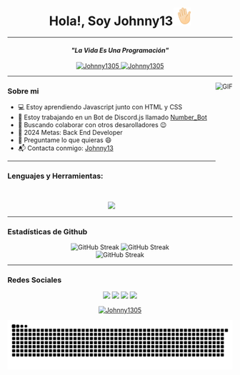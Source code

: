 <p>
  <h1 align="center"><b>Hola!, Soy Johnny13<img alt="Johnny1305" src="./assets/int.gif" width="40px"></b></h1>
</p>

***

<div align="center">
  <h4><b><i>"La Vida Es Una Programación"</i></b></h4>
  <a href="https://github.com/Johnny1305">
    <img alt="Johnny1305" src="https://img.shields.io/github/stars/Johnny1305?style=for-the-badge&logo=github&color=f4dbd6&logoColor=D9E0EE&labelColor=302D41">
  </a>
  <a href="https://github.com/sponsors/Johnny1305">
    <img alt="Johnny1305" src="https://img.shields.io/badge/sponsor-30363D?style=for-the-badge&logo=GitHub-Sponsors&logoColor=#white"/>
  </a>
</div>

***

<img align="right" height="270px" alt="GIF" src="https://avatars.githubusercontent.com/u/88325745" />

### Sobre mi
- 💻 Estoy aprendiendo Javascript junto con HTML y CSS
- 🔭 Estoy trabajando en un Bot de Discord.js llamado [Number_Bot](https://numberbot.johnnyportfolio.x10.mx)
- 👯 Buscando colaborar con otros desarolladores :wink:
- 🥅 2024 Metas: Back End Developer
- 💬 Preguntame lo que quieras :smile:
- 📬 Contacta conmigo: [Johnny13](https://johnnyportfolio.x10.mx)


***

### Lenguajes y Herramientas: 
<br>
<p align="center">
  <a href="#">
    <img src="https://skillicons.dev/icons?i=html,css,js,php,git,github,mongodb,nextjs,nodejs,py,react,ts,vercel,vscode,wordpress" />
  </a>
</p>

***
### Estadísticas de Github
<div align="center">
  <img src="http://github-profile-summary-cards.vercel.app/api/cards/stats?username=Johnny1305&theme=radical" alt="GitHub Streak" />
  <img src="https://streak-stats.demolab.com?user=Johnny1305&theme=radical&hide_border=true&locale=es" alt="GitHub Streak" />
  <br>
  <img src="http://github-profile-summary-cards.vercel.app/api/cards/profile-details?username=Johnny1305&theme=radical" alt="GitHub Streak" />
<!--
<img align="left" src="https://api.githubtrends.io/user/svg/Johnny1305/repos?time_range=one_year&group=other&loc_metric=changed&theme=synthwaves" alt="Estadísticas de Johnny1305" width="30%">
-->
<!--
<img src="https://api.githubtrends.io/user/svg/Johnny1305/langs?time_range=one_year&use_percent=True&theme=synthwaves" width="30%" alt="Lenguajes más usados por Johnny1305">
-->
</div>

***

### Redes Sociales

<p align="center">
  <a href="https://www.instagram.com/johnny13.htb" target="_blank" style="text-decoration: none;">
    <img src="https://skillicons.dev/icons?i=instagram" />
  </a>
  <a href="mailto:jonathan.ramos.business@gmail.com" target="_blank" style="text-decoration: none;">
    <img src="https://skillicons.dev/icons?i=gmail" />
  </a>
  <a href="https://www.linkedin.com/in/johnny13/" target="_blank" style="text-decoration: none;">
    <img src="https://skillicons.dev/icons?i=linkedin" />
  </a>
  <a href="https://discordapp.com/users/553696056567922699" target="_blank" style="text-decoration: none;">
    <img src="https://skillicons.dev/icons?i=discord" />
  </a>
</p>


<div dir="auto" align="center"><a href="#">
  <div align="center">
  <a href="https://www.buymeacoffee.com/johnny1305">
    <img alt="Johnny1305" src="https://img.shields.io/badge/Buy_Me_A_Coffee-FFDD00?style=for-the-badge&logo=buy-me-a-coffee&logoColor=black"/>
  </a>
</div>
<p dir="auto">
  <a target="_blank" rel="noopener noreferrer" href="#"><img src="https://github.com/willianmano/willianmano/raw/main/github-contribution-grid-snake.svg" alt="Snake animation" style="max-width: 100%;"></a>
</p>
</div>
